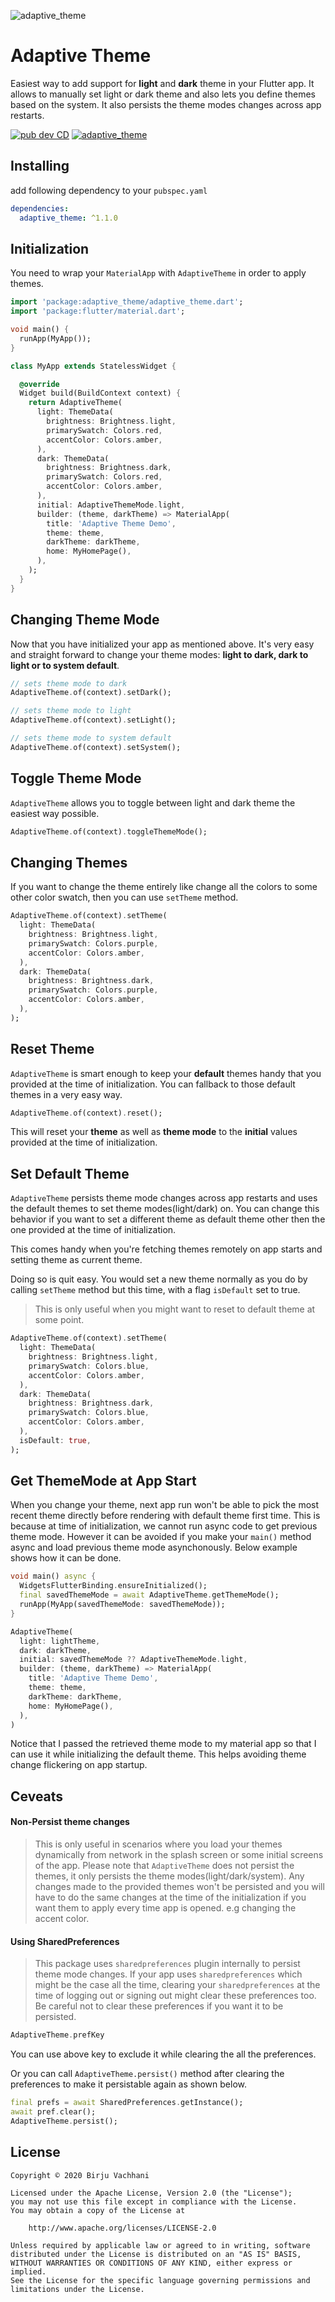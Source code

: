 ![adaptive_theme](https://raw.githubusercontent.com/BirjuVachhani/adaptive_theme/main/adaptive_theme.png)

# Adaptive Theme

Easiest way to add support for **light** and **dark** theme in your Flutter app. It allows to manually set light or dark theme and also lets you define
themes based on the system. It also persists the theme modes changes across app restarts.

[![pub dev CD](https://github.com/BirjuVachhani/adaptive_theme/workflows/Publish%20Package/badge.svg?branch=main)](https://github.com/BirjuVachhani/adaptive_theme/actions) [![adaptive_theme](https://img.shields.io/pub/v/adaptive_theme?label=adaptive_theme)](https://pub.dev/packages/adaptive_theme)



## Installing

add following dependency to your `pubspec.yaml`

```yaml
dependencies:
  adaptive_theme: ^1.1.0
```



## Initialization

You need to wrap your `MaterialApp` with `AdaptiveTheme` in order to apply themes.

```dart
import 'package:adaptive_theme/adaptive_theme.dart';
import 'package:flutter/material.dart';

void main() {
  runApp(MyApp());
}

class MyApp extends StatelessWidget {

  @override
  Widget build(BuildContext context) {
    return AdaptiveTheme(
      light: ThemeData(
        brightness: Brightness.light,
        primarySwatch: Colors.red,
        accentColor: Colors.amber,
      ),
      dark: ThemeData(
        brightness: Brightness.dark,
        primarySwatch: Colors.red,
        accentColor: Colors.amber,
      ),
      initial: AdaptiveThemeMode.light,
      builder: (theme, darkTheme) => MaterialApp(
        title: 'Adaptive Theme Demo',
        theme: theme,
        darkTheme: darkTheme,
        home: MyHomePage(),
      ),
    );
  }
}
```



## Changing Theme Mode

Now that you have initialized your app as mentioned above. It's very easy and straight forward to change your theme modes: **light to dark, dark to light or to system default**.

```dart
// sets theme mode to dark
AdaptiveTheme.of(context).setDark();

// sets theme mode to light
AdaptiveTheme.of(context).setLight();

// sets theme mode to system default
AdaptiveTheme.of(context).setSystem();
```



## Toggle Theme Mode

`AdaptiveTheme` allows you to toggle between light and dark theme the easiest way possible.

```dart
AdaptiveTheme.of(context).toggleThemeMode();
```



## Changing Themes

If you want to change the theme entirely like change all the colors to some other color swatch, then you can use `setTheme` method.

```dart
AdaptiveTheme.of(context).setTheme(
  light: ThemeData(
    brightness: Brightness.light,
    primarySwatch: Colors.purple,
    accentColor: Colors.amber,
  ),
  dark: ThemeData(
    brightness: Brightness.dark,
    primarySwatch: Colors.purple,
    accentColor: Colors.amber,
  ),
);
```



## Reset Theme

`AdaptiveTheme` is smart enough to keep your **default** themes handy that you provided at the time of initialization. You can fallback to those default themes in a very easy way.

```dart
AdaptiveTheme.of(context).reset();
```

This will reset your **theme** as well as **theme mode** to the **initial** values provided at the time of initialization.



## Set Default Theme

`AdaptiveTheme` persists theme mode changes across app restarts and uses the default themes to set theme modes(light/dark) on. You can change this behavior if you want to set a different theme as default theme other then the one provided at the time of initialization.

This comes handy when you're fetching themes remotely on app starts and setting theme as current theme.

Doing so is quit easy. You would set a new theme normally as you do by calling `setTheme` method but this time, with a flag `isDefault` set to true.

> This is only useful when you might want to reset to default theme at some point.

```dart
AdaptiveTheme.of(context).setTheme(
  light: ThemeData(
    brightness: Brightness.light,
    primarySwatch: Colors.blue,
    accentColor: Colors.amber,
  ),
  dark: ThemeData(
    brightness: Brightness.dark,
    primarySwatch: Colors.blue,
    accentColor: Colors.amber,
  ),
  isDefault: true,
);
```



## Get ThemeMode at App Start

When you change your theme, next app run won't be able to pick the most recent theme directly before rendering with default theme first time. This is because at time of initialization, we cannot run async code to get previous theme mode. However it can be avoided if you make your `main()` method async and load previous theme mode asynchonously. Below example shows how it can be done.

```dart
void main() async {
  WidgetsFlutterBinding.ensureInitialized();
  final savedThemeMode = await AdaptiveTheme.getThemeMode();
  runApp(MyApp(savedThemeMode: savedThemeMode));
}
```

```dart
AdaptiveTheme(
  light: lightTheme,
  dark: darkTheme,
  initial: savedThemeMode ?? AdaptiveThemeMode.light,
  builder: (theme, darkTheme) => MaterialApp(
    title: 'Adaptive Theme Demo',
    theme: theme,
    darkTheme: darkTheme,
    home: MyHomePage(),
  ),
)
```
Notice that I passed the retrieved theme mode to my material app so that I can use it while initializing the default theme. This helps avoiding theme change flickering on app startup.



## Ceveats

#### Non-Persist theme changes

> This is only useful in scenarios where you load your themes dynamically from network in the splash screen or some initial screens of the app. Please note that `AdaptiveTheme` does not persist the themes, it only persists the theme modes(light/dark/system). Any changes made to the provided themes won't be persisted and you will have to do the same changes at the time of the initialization if you want them to apply every time app is opened. e.g changing the accent color.



#### Using SharedPreferences

> This package uses `sharedpreferences` plugin internally to persist theme mode changes. If your app uses `sharedpreferences` which might be the case all the time, clearing your `sharedpreferences` at the time of logging out or signing out might clear these preferences too. Be careful not to clear these preferences if you want it to be persisted.

```dart
AdaptiveTheme.prefKey
```

You can use above key to exclude it while clearing the all the preferences.

Or you can call `AdaptiveTheme.persist()` method after clearing the preferences to make it persistable again as shown below.

```dart
final prefs = await SharedPreferences.getInstance();
await pref.clear();
AdaptiveTheme.persist();
```



## License

```
Copyright © 2020 Birju Vachhani

Licensed under the Apache License, Version 2.0 (the "License");
you may not use this file except in compliance with the License.
You may obtain a copy of the License at

    http://www.apache.org/licenses/LICENSE-2.0

Unless required by applicable law or agreed to in writing, software
distributed under the License is distributed on an "AS IS" BASIS,
WITHOUT WARRANTIES OR CONDITIONS OF ANY KIND, either express or implied.
See the License for the specific language governing permissions and
limitations under the License.
```
